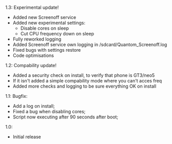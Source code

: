 1.3: Experimental update!
- Added new Screenoff service
- Added new experimental settings:
  - Disable cores on sleep
  - Cut CPU frequency down on sleep
- Fully reworked logging
- Added Screenoff service own logging in /sdcard/Quantom_Screenoff.log
- Fixed bugs with settings restore
- Code optimisations

1.2: Compability update!
- Added a security check on install, to verify that phone is GT3/neo5
- If it isn't added a simple compability mode where you can't acces freq
- Added more checks and logging to be sure everything OK on install

1.1: Bugfix:
- Add a log on install;
- Fixed a bug when disabling cores;
- Script now executing after 90 seconds after boot;

1.0:
- Initial release